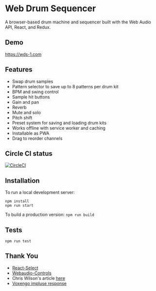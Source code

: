 # Web Drum Sequencer

A browser-based drum machine and sequencer built with the Web Audio API, React, and Redux.

## Demo

https://wds-1.com

## Features
 * Swap drum samples
 * Pattern selector to save up to 8 patterns per drum kit
 * BPM and swing control
 * Sample hit buttons
 * Gain and pan
 * Reverb
 * Mute and solo
 * Pitch shift
 * Preset system for saving and loading drum kits
 * Works offline with service worker and caching
 * Installable as PWA
 * Drag to reorder channels

## Circle CI status

[![CircleCI](https://circleci.com/gh/stufreen/web-drum-sequencer.svg?style=svg)](https://circleci.com/gh/stufreen/web-drum-sequencer)

## Installation

To run a local development server:
```
npm install
npm run start
```

To build a production version: `npm run build`

## Tests

```
npm run test
```

## Thank You
 * [React-Select](https://github.com/JedWatson/react-select)
 * [Webaudio-Controls](https://github.com/g200kg/webaudio-controls)
 * Chris Wilson's article [here](https://www.html5rocks.com/en/tutorials/audio/scheduling/)
 * [Voxengo impluse response](https://www.voxengo.com/impulses/)
